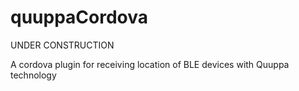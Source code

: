 # quuppaCordova
UNDER CONSTRUCTION

A cordova plugin for receiving location of BLE devices with Quuppa technology